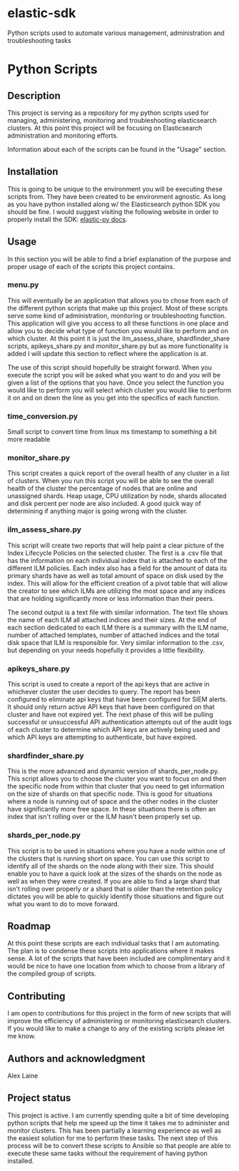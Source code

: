 # elastic-sdk
Python scripts used to automate various management, administration and troubleshooting tasks

# Python Scripts

## Description
This project is serving as a repository for my python scripts used for managing, administering, monitoring and troubleshooting elasticsearch clusters. At this point this project will be focusing on Elasticsearch administration and monitoring efforts.

Information about each of the scripts can be found in the "Usage" section.

## Installation
This is going to be unique to the environment you will be executing these scripts from. They have been created to be environment agnostic. As long as you have python installed along w/ the Elasticsearch python SDK you should be fine. I would suggest visiting the following website in order to properly install the SDK: [elastic-py docs](https://elasticsearch-py.readthedocs.io/en/v8.10.1/). 

## Usage
In this section you will be able to find a brief explanation of the purpose and proper usage of each of the scripts this project contains.

### menu.py
This will eventually be an application that allows you to chose from each of the different python scripts that make up this project. Most of these scripts serve some kind of administration, monitoring or troubleshooting function. This application will give you access to all these functions in one place and allow you to decide what type of function you would like to perform and on which cluster. At this point it is just the ilm_assess_share, shardfinder_share scripts, apikeys_share.py and monitor_share.py but as more functionality is added I will update this section to reflect where the application is at.

The use of this script should hopefully be straight forward. When you execute the script you will be asked what you want to do and you will be given a list of the options that you have. Once you select the function you would like to perform you will select which cluster you would like to perform it on and on down the line as you get into the specifics of each function.

### time_conversion.py
Small script to convert time from linux ms timestamp to something a bit more readable

### monitor_share.py
This script creates a quick report of the overall health of any cluster in a list of clusters. When you run this script you will be able to see the overall health of the cluster the percentage of nodes that are online and unassigned shards. Heap usage, CPU utilization by node, shards allocated and disk percent per node are also included. A good quick way of determining if anything major is going wrong with the cluster.

### ilm_assess_share.py
This script will create two reports that will help paint a clear picture of the Index Lifecycle Policies on the selected cluster. The first is a .csv file that has the information on each individual index that is attached to each of the different ILM policies. Each index also has a field for the amount of data its primary shards have as well as total amount of space on disk used by the index. This will allow for the efficient creation of a pivot table that will allow the creator to see which ILMs are utilizing the most space and any indices that are holding significantly more or less information than their peers. 

The second output is a text file with similar information. The text file shows the name of each ILM all attached indices and their sizes. At the end of each section dedicated to each ILM there is a summary with the ILM name, number of attached templates, number of attached indices and the total disk space that ILM is responsible for. Very similar information to the .csv, but depending on your needs hopefully it provides a little flexibility.

### apikeys_share.py
This script is used to create a report of the api keys that are active in whichever cluster the user decides to query. The report has been configured to eliminate api keys that have been configured for SIEM alerts. It should only return active API keys that have been configured on that cluster and have not expired yet. The next phase of this will be pulling successful or unsuccessful API authentication attempts out of the audit logs of each cluster to determine which API keys are actively being used and which API keys are attempting to authenticate, but have expired.

### shardfinder_share.py
This is the more advanced and dynamic version of shards_per_node.py. This script allows you to choose the cluster you want to focus on and then the specific node from within that cluster that you need to get information on the size of shards on that specific node. This is good for situations where a node is running out of space and the other nodes in the cluster have significantly more free space. In these situations there is often an index that isn't rolling over or the ILM hasn't been properly set up.

### shards_per_node.py
This script is to be used in situations where you have a node within one of the clusters that is running short on space. You can use this script to identify all of the shards on the node along with their size. This should enable you to have a quick look at the sizes of the shards on the node as well as when they were created. If you are able to find a large shard that isn't rolling over properly or a shard that is older than the retention policy dictates you will be able to quickly identify those situations and figure out what you want to do to move forward.

## Roadmap
At this point these scripts are each individual tasks that I am automating. The plan is to condense these scripts into applications where it makes sense. A lot of the scripts that have been included are complimentary and it would be nice to have one location from which to choose from a library of the compiled group of scripts.

## Contributing
I am open to contributions for this project in the form of new scripts that will improve the efficiency of administering or monitoring elasticsearch clusters. If you would like to make a change to any of the existing scripts please let me know.

## Authors and acknowledgment
Alex Laine

## Project status
This project is active. I am currently spending quite a bit of time developing python scripts that help me speed up the time it takes me to administer and monitor clusters. This has been partially a learning experience as well as the easiest solution for me to perform these tasks. The next step of this process will be to convert these scripts to Ansible so that people are able to execute these same tasks without the requirement of having python installed.


